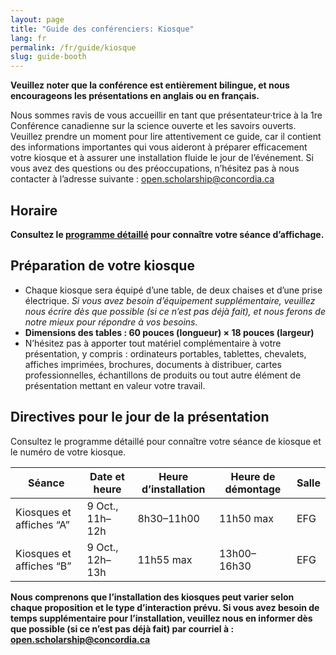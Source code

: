 ```yaml
---
layout: page
title: "Guide des conférenciers: Kiosque"
lang: fr
permalink: /fr/guide/kiosque
slug: guide-booth
---
```

**Veuillez noter que la conférence est entièrement bilingue, et nous encourageons les présentations en anglais ou en français.**

Nous sommes ravis de vous accueillir en tant que présentateur·trice à la 1re Conférence canadienne sur la science ouverte et les savoirs ouverts. Veuillez prendre un moment pour lire attentivement ce guide, car il contient des informations importantes qui vous aideront à préparer efficacement votre kiosque et à assurer une installation fluide le jour de l’événement. Si vous avez des questions ou des préoccupations, n’hésitez pas à nous contacter à l’adresse suivante : <open.scholarship@concordia.ca>

## Horaire

**Consultez le [programme détaillé](/assets/files/detailed_program.pdf) pour connaître votre séance d’affichage.**

## Préparation de votre kiosque

- Chaque kiosque sera équipé d’une table, de deux chaises et d’une prise électrique.
_Si vous avez besoin d’équipement supplémentaire, veuillez nous écrire dès que possible (si ce n’est pas déjà fait), et nous ferons de notre mieux pour répondre à vos besoins._
- **Dimensions des tables : 60 pouces (longueur) × 18 pouces (largeur)**
- N’hésitez pas à apporter tout matériel complémentaire à votre présentation, y compris : ordinateurs portables, tablettes, chevalets, affiches imprimées, brochures, documents à distribuer, cartes professionnelles, échantillons de produits ou tout autre élément de présentation mettant en valeur votre travail.


## Directives pour le jour de la présentation

Consultez le programme détaillé pour connaître votre séance de kiosque et le numéro de votre kiosque.

| Séance               | Date et heure                  | Heure d’installation          | Heure de démontage      | Salle |
|------------------------|------------------------------|----------------|----------------|------|
| Kiosques et affiches “A”   | 9 Oct., 11h–12h | 8h30–11h00    | 11h50 max    | EFG  |
| Kiosques et affiches “B”   | 9 Oct., 12h–13h | 11h55 max    | 13h00–16h30    | EFG  |

**Nous comprenons que l’installation des kiosques peut varier selon chaque proposition et le type d’interaction prévu. Si vous avez besoin de temps supplémentaire pour l’installation, veuillez nous en informer dès que possible (si ce n’est pas déjà fait) par courriel à : <open.scholarship@concordia.ca>**
